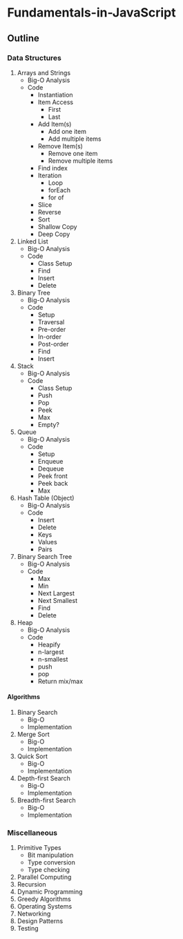 # Fundamentals-in-JavaScript

## Outline

### Data Structures
1. Arrays and Strings
   * Big-O Analysis
   * Code
     * Instantiation
     * Item Access
       * First
       * Last
     * Add Item(s)
       * Add one item
       * Add multiple items
     * Remove Item(s)
       * Remove one item
       * Remove multiple items
     * Find index
     * Iteration
       * Loop
       * forEach
       * for of
     * Slice
     * Reverse
     * Sort
     * Shallow Copy
     * Deep Copy
2. Linked List
   * Big-O Analysis
   * Code
     * Class Setup
     * Find
     * Insert
     * Delete
3. Binary Tree
   * Big-O Analysis
   * Code
     * Setup
     * Traversal
     * Pre-order
     * In-order
     * Post-order
     * Find
     * Insert
4. Stack
     * Big-O Analysis
     * Code
       * Class Setup
       * Push
       * Pop
       * Peek
       * Max
       * Empty?
5. Queue
   * Big-O Analysis
   * Code
     * Setup
     * Enqueue
     * Dequeue
     * Peek front
     * Peek back
     * Max
6. Hash Table (Object)
   * Big-O Analysis
   * Code
     * Insert
     * Delete
     * Keys
     * Values
     * Pairs
7. Binary Search Tree
   * Big-O Analysis
   * Code
     * Max
     * Min
     * Next Largest
     * Next Smallest
     * Find
     * Delete
8. Heap
   * Big-O Analysis
   * Code
     * Heapify
     * n-largest
     * n-smallest
     * push
     * pop
     * Return mix/max

#### Algorithms
1. Binary Search
   * Big-O
   * Implementation
2. Merge Sort
   * Big-O
   * Implementation
3. Quick Sort
   * Big-O
   * Implementation
4. Depth-first Search
   * Big-O
   * Implementation
5. Breadth-first Search
   * Big-O
   * Implementation

### Miscellaneous
1. Primitive Types
   * Bit manipulation
   * Type conversion
   * Type checking
2. Parallel Computing
3. Recursion
4. Dynamic Programming
5. Greedy Algorithms
6. Operating Systems
7. Networking
8. Design Patterns
9. Testing
